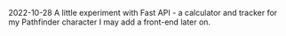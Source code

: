 2022-10-28
A little experiment with Fast API - a calculator and tracker for my Pathfinder character I may add a front-end later on. 
